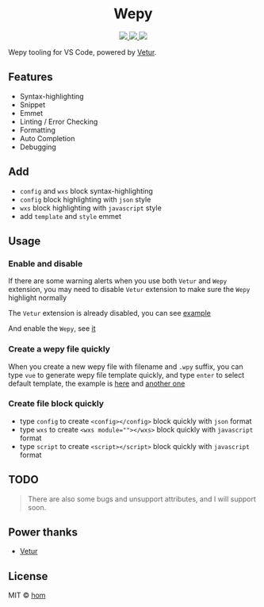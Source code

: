 <p>
  <h1 align="center">Wepy</h1>
</p>

<p align="center">
  <a href="https://marketplace.visualstudio.com/items?itemName=mengj.wepy">
    <img src="https://vsmarketplacebadge.apphb.com/version-short/mengj.wepy.svg?style=flat-square">
  </a>
  <a href="https://marketplace.visualstudio.com/items?itemName=mengj.wepy">
    <img src="https://vsmarketplacebadge.apphb.com/installs-short/mengj.wepy.svg?style=flat-square">
  </a>
  <a href="https://marketplace.visualstudio.com/items?itemName=mengj.wepy">
    <img src="https://vsmarketplacebadge.apphb.com/rating-short/mengj.wepy.svg?style=flat-square">
  </a>
</p>

Wepy tooling for VS Code, powered by [Vetur](https://github.com/vuejs/vetur).

## Features

- Syntax-highlighting
- Snippet
- Emmet
- Linting / Error Checking
- Formatting
- Auto Completion
- Debugging

## Add

- `config` and `wxs` block syntax-highlighting
- `config` block highlighting with `json` style
- `wxs` block highlighting with `javascript` style
- add `template` and `style` emmet

## Usage

### Enable and disable

If there are some warning alerts when you use both `Vetur` and `Wepy` extension, you may need to disable `Vetur` extension to make sure the `Wepy` highlight normally

The `Vetur` extension is already disabled, you can see [example](https://i.loli.net/2020/09/21/xDlMioeFmEI4UJs.png)

And enable the `Wepy`, see [it](https://i.loli.net/2020/09/21/LBrkFJXyRO5PK96.png)

### Create a wepy file quickly

When you create a new wepy file with filename and `.wpy` suffix, you can type `vue` to generate wepy file template quickly, and type `enter` to select default template, the example is [here](https://i.loli.net/2020/09/21/LkF4AHN8QK7C1uR.png) and [another one](https://i.loli.net/2020/09/21/bx1qyLSNK4hFGCQ.png)

### Create file block quickly
  - type `config` to create `<config></config>` block quickly with `json` format
  - type `wxs` to create `<wxs module=""></wxs>` block quickly with `javascript` format
  - type `script` to create `<script></script>` block quickly with `javascript` format

## TODO

> There are also some bugs and unsupport attributes, and I will support soon.

## Power thanks

- [Vetur](https://github.com/vuejs/vetur)

## License

MIT © [hom](https://github.com/hom) 

